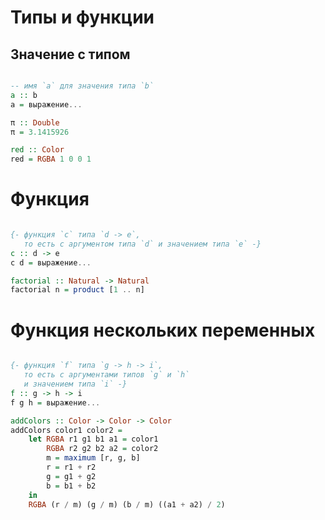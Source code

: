 # Типы и функции

## Значение с типом

```haskell

-- имя `a` для значения типа `b`
a :: b
a = выражение...

π :: Double
π = 3.1415926

red :: Color
red = RGBA 1 0 0 1

```

# Функция

```haskell

{- функция `c` типа `d -> e`,
   то есть с аргументом типа `d` и значением типа `e` -}
c :: d -> e
с d = выражение...

factorial :: Natural -> Natural
factorial n = product [1 .. n]

```

# Функция нескольких переменных

```haskell

{- функция `f` типа `g -> h -> i`,
   то есть с аргументами типов `g` и `h`
   и значением типа `i` -}
f :: g -> h -> i
f g h = выражение...

addColors :: Color -> Color -> Color
addColors color1 color2 =
    let RGBA r1 g1 b1 a1 = color1
        RGBA r2 g2 b2 a2 = color2
        m = maximum [r, g, b]
        r = r1 + r2
        g = g1 + g2
        b = b1 + b2
    in
    RGBA (r / m) (g / m) (b / m) ((a1 + a2) / 2)

```
